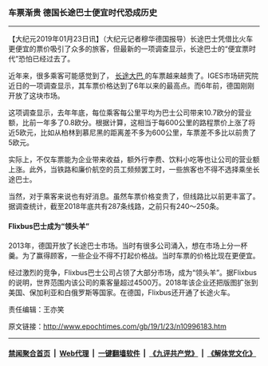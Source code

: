 ### 车票渐贵 德国长途巴士便宜时代恐成历史
------------------------

<p>
 【大纪元2019年01月23日讯】（大纪元记者穆华德国报导）长途巴士凭借比火车更便宜的票价吸引了众多的旅客，但最新的一项调查显示，长途巴士的“便宜票时代”恐怕已经过去了。
</p>
<p>
 近年来，很多乘客可能感觉到了，
 <a href="http://www.epochtimes.com/gb/tag/%E9%95%BF%E9%80%94%E5%A4%A7%E5%B7%B4.html">
  长途大巴
 </a>
 的车票越来越贵了。IGES市场研究院近日的一项调查显示，其车票价格达到了6年以来的最高点。而6年前，德国刚刚开放了这块市场。
</p>
<p>
 这项调查显示，去年年底，每位乘客每公里平均为巴士公司带来10.7欧分的营业额，比前一年多了0.8欧分。根据计算，这相当于每600公里的路程票价上涨了将近5欧元，比如从柏林到慕尼黑的距离差不多为600公里，车票差不多比以前贵了5欧元。
</p>
<p>
 实际上，不仅车票能为企业带来收益，额外行李费、饮料小吃等也让公司的营业额上涨。此外，当铁路和廉价航空的员工频频罢工时，一些旅客也不得不选择乘坐长途巴士。
</p>
<p>
 当然，对于乘客来说也有好消息。虽然车票价格变贵了，但线路比以前更丰富了。据调查统计，截至2018年底共有287条线路，之前只有240～250条。
</p>
<h4>
 Flixbus巴士成为“领头羊”
</h4>
<p>
 2013年，德国开放了长途巴士市场。当时有很多公司涌入，想在市场上分一杯羹。为了赢得顾客，一些企业不得不打起价格战。当时车票的价格比现在更便宜。
</p>
<p>
 经过激烈的竞争，Flixbus巴士公司占领了大部分市场，成为“领头羊”。据Flixbus的说明，世界范围内该公司的乘客量超过4500万。2018年该企业还把版图扩张到美国、保加利亚和白俄罗斯等国家。在德国，Flixbus还开通了长途火车。
</p>
<p>
 责任编辑：王亦笑
</p>

原文链接：http://www.epochtimes.com/gb/19/1/23/n10996183.htm


------------------------
#### [禁闻聚合首页](https://github.com/gfw-breaker/banned-news/blob/master/README.md) &nbsp;|&nbsp; [Web代理](https://github.com/gfw-breaker/open-proxy/blob/master/README.md) &nbsp;|&nbsp; [一键翻墙软件](https://github.com/gfw-breaker/nogfw/blob/master/README.md) &nbsp;|&nbsp; [《九评共产党》](https://github.com/gfw-breaker/9ping.md/blob/master/README.md#九评之一评共产党是什么) &nbsp;|&nbsp; [《解体党文化》](https://github.com/gfw-breaker/jtdwh.md/blob/master/README.md#绪论)